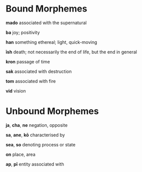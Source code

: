 # Bound Morphemes

**mado** associated with the supernatural  

**ba** joy; positivity  

**han** something ethereal; light, quick-moving  

**īsh** death; not necessarily the end of life, but the end in general  

**kron** passage of time  

**sak** associated with destruction  

**tom** associated with fire  

**vid** vision  

# Unbound Morphemes  

**ja**, **cha**, **ne** negation, opposite  

**sa**, **ane**, **kō** characterised by  

**sea**, **so** denoting process or state  

**on** place, area  

**ap**, **pī** entity associated with


